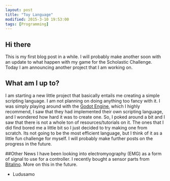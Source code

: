 ```yaml
---
layout: post
title: "Toy Language"
modified: 2015-3-10 19:53:00
tags: [Programming]
---
```

## Hi there
This is my first blog post in a while. I will probably make another soon with an update to what happen with my game for the Scholastic Challenge. Today I am announcing another project that I am working on.

## What am I up to?
I am starting a new little project that basically entails me creating a simple scripting language. I am not planning on doing anything too fancy with it.
I was simply playing around with the [Godot Engine](http://www.godotengine.org), which I highly recommend, I saw that they had implemented their own scripting language, and I wondered how hard it was to create one.
So, I poked around a bit and I saw that there is not a whole ton of resources/tutorials on it. The ones that I did find bored me a little bit so I just decided to try making one from scratch.
Its not going to be the most efficient language, but I think of it as a little fun challenge for myself. I will probably make further posts on the progress in the future.

##Other News
I have been looking into electromyography (EMG) as a form of signal to use for a controller. I recently bought a sensor parts from [Bitalino](http://www.bitalino.com). More on this in the future.

- Ludusamo
